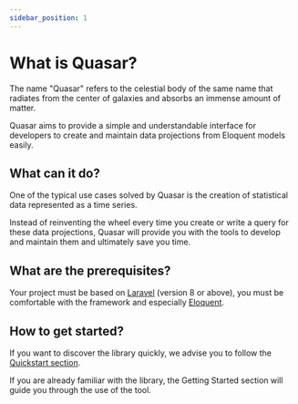 ```yaml
---
sidebar_position: 1
---
```


# What is Quasar?

The name "Quasar" refers to the celestial body of the same name that radiates from the center of galaxies and absorbs an immense amount of matter.

Quasar aims to provide a simple and understandable interface for developers to create and maintain data projections from Eloquent models easily.

## What can it do?

One of the typical use cases solved by Quasar is the creation of statistical data represented as a time series.

Instead of reinventing the wheel every time you create or write a query for these data projections, Quasar will provide you with the tools to develop and maintain them and ultimately save you time.

## What are the prerequisites?

Your project must be based on [Laravel](https://laravel.com) (version 8 or above), you must be comfortable with the framework and especially [Eloquent](https://laravel.com/docs/8.x/eloquent).

## How to get started?

If you want to discover the library quickly, we advise you to follow the [Quickstart section](/docs/quickstart).

If you are already familiar with the library, the Getting Started section will guide you through the use of the tool.
